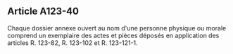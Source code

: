 Article A123-40
----
Chaque dossier annexe ouvert au nom d'une personne physique ou morale comprend
un exemplaire des actes et pièces déposés en application des articles R. 123-82,
R. 123-102 et R. 123-121-1.
